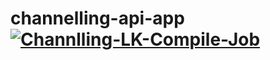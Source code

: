 # channelling-api-app [![Channlling-LK-Compile-Job](https://github.com/Channelling-lk/channelling-api-app/actions/workflows/maven.yml/badge.svg)](https://github.com/Channelling-lk/channelling-api-app/actions/workflows/maven.yml)
